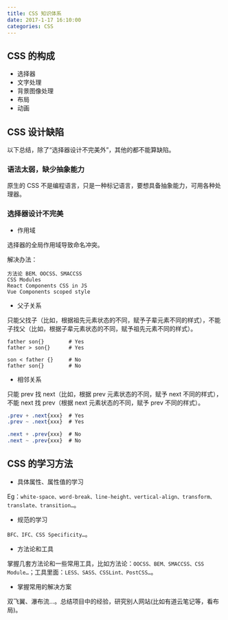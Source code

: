 ```yaml
---
title: CSS 知识体系
date: 2017-1-17 16:10:00
categories: CSS
---
```



## CSS 的构成

* 选择器
* 文字处理
* 背景图像处理
* 布局
* 动画

<!--more-->


## CSS 设计缺陷

以下总结，除了“选择器设计不完美外”，其他的都不能算缺陷。

### 语法太弱，缺少抽象能力

原生的 CSS 不是编程语言，只是一种标记语言，要想具备抽象能力，可用各种处理器。

### 选择器设计不完美

* 作用域

选择器的全局作用域导致命名冲突。

解决办法：

```
方法论 BEM、OOCSS、SMACCSS
CSS Modules
React Components CSS in JS
Vue Components scoped style
```

* 父子关系

只能父找子（比如，根据祖先元素状态的不同，赋予子辈元素不同的样式），不能子找父（比如，根据子辈元素状态的不同，赋予祖先元素不同的样式）。

```
father son{}        # Yes
father > son{}      # Yes

son < father {}     # No
father son{}        # No
```

* 相邻关系

只能 prev 找 next（比如，根据 prev 元素状态的不同，赋予 next 不同的样式），不能 next 找 prev（根据 next 元素状态的不同，赋予 prev 不同的样式）。

```CSS
.prev + .next{xxx}  # Yes
.prev ~ .next{xxx}  # Yes

.next + .prev{xxx}  # No
.next ~ .prev{xxx}  # No
```


## CSS 的学习方法

* 具体属性、属性值的学习

Eg：`white-space、word-break、line-height、vertical-align、transform、translate、transition…`。

* 规范的学习

`BFC、IFC、CSS Specificity…`。

* 方法论和工具

掌握几套方法论和一些常用工具，比如方法论：`OOCSS、BEM、SMACCSS、CSS Module…`；工具里面：`LESS、SASS、CSSLint、PostCSS…`。

* 掌握常用的解决方案

双飞翼、瀑布流…。总结项目中的经验，研究别人网站(比如有道云笔记等，看布局)。
